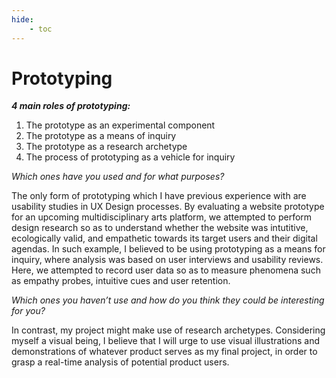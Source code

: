 ```yaml
---
hide:
    - toc
---
```


# Prototyping

***4 main roles of prototyping:***
1. The prototype as an experimental component
2. The prototype as a means of inquiry
3. The prototype as a research archetype
4. The process of prototyping as a vehicle for inquiry

*Which ones have you used and for what purposes?*

The only form of prototyping which I have previous experience with are usability studies in UX Design processes. By evaluating a website prototype for an upcoming multidisciplinary arts platform, we attempted to perform design research so as to understand whether the website was intutitive, ecologically valid, and empathetic towards its target users and their digital agendas. In such example, I believed to be using prototyping as a means for inquiry, where analysis was based on user interviews and usability reviews. Here, we attempted to record user data so as to measure phenomena such as empathy probes, intuitive cues and user retention.

*Which ones you haven’t use and how do you think they could be interesting for you?*

In contrast, my project might make use of research archetypes. Considering myself a visual being, I believe that I will urge to use visual illustrations and demonstrations of whatever product serves as my final project, in order to grasp a real-time analysis of potential product users. 

